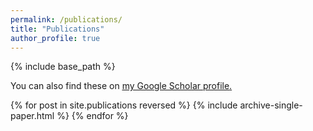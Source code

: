 ```yaml
---
permalink: /publications/
title: "Publications"
author_profile: true
---
```


{% include base_path %}

You can also find these on <u><a href="https://scholar.google.com/citations?user=IGApvF0AAAAJ&hl=en">my Google Scholar profile</a>.</u>


{% for post in site.publications reversed %}
  {% include archive-single-paper.html %}
{% endfor %}
